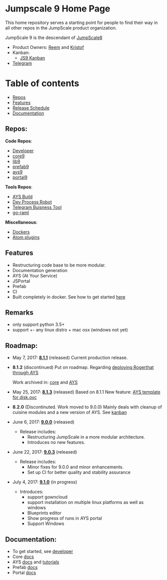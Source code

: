 # Jumpscale 9 Home Page

This home repository serves a starting point for people to find their way in all other repos in the JumpScale product organization.

JumpScale 9 is the descendant of [JumpScale8](JS8.md)

- Product Owners: [Reem](https://github.com/rkhamis) and [Kristof](https://github.com/despiegk)
- Kanban:
  - [JS9 Kanban](https://waffle.io/Jumpscale/home?source=Jumpscale%2Fays9,Jumpscale%2Fcore9,Jumpscale%2Fdeveloper,Jumpscale%2Flib9,Jumpscale%2Fportal9,Jumpscale%2Fprefab9)
- [Telegram](https://telegram.me/joinchat/Bb0WhAmxj5ZMhK2MZ7m2OQ)

# Table of contents
 - [Repos](#repos)
 - [Features](#features)
 - [Release Schedule](#roadmap)
 - [Documentation](#documentation)


## Repos:
**Code Repos**:
  - [Developer](https://github.com/Jumpscale/developer)
  - [core9](https://github.com/Jumpscale/core9)
  - [lib9](https://github.com/Jumpscale/lib9)
  - [prefab9](https://github.com/Jumpscale/prefab9)
  - [ays9](https://github.com/Jumpscale/ays9)
  - [portal9](https://github.com/Jumpscale/portal9)

**Tools Repos**:
- [AYS Build](https://github.com/Jumpscale/ays_build)
- [Dev Process Robot](https://github.com/Jumpscale/ays_gig_github_dev_process)
- [Telegram Buisness Tool](https://github.com/Jumpscale/telegram_biztool)
- [go-raml](https://github.com/Jumpscale/go-raml)

**Miscellaneous**:
- [Dockers](https://github.com/Jumpscale/dockers)
- [Atom plugins](https://github.com/Jumpscale/atom_plugins)


## Features
- Restructuring code base to be more modular.
- Documentation generation
- AYS (At Your Service)
- JSPortal
- Prefab
- CI
- Built completely in docker. See how to get started [here](https://github.com/Jumpscale/developer)

## Remarks
- only support python 3.5+
- support +- any linux distro + mac osx (windows not yet)

## Roadmap:
  - May 7, 2017: **[8.1.1](https://github.com/Jumpscale/jumpscale_core8/releases/tag/v8.1.1)** (released)
   Current production release.
   
 - **8.1.2** (discontinued)
   Put on roadmap.
   Regarding [deploying Rogerthat through AYS](https://github.com/Jumpscale/ays_jumpscale8/issues/163)
   
   Work archived in: [core](https://github.com/Jumpscale/jumpscale_core8/releases/tag/archive_8.1.2) and [AYS](https://github.com/Jumpscale/ays_jumpscale8/releases/tag/archive_8.1.2)
   
 - May 25, 2017: **[8.1.3](https://github.com/Jumpscale/jumpscale_core8/releases/tag/v8.1.3)** (released)
   Based on 8.1.1
   New feature: [AYS template for disk.ovc](https://github.com/Jumpscale/ays_jumpscale8/issues/231)
   
 - **8.2.0** (Discontinuted. Work moved to 9.0.0)
   Mainly deals with cleanup of cuisine modules and a new version of AYS.
   See [kanban](https://waffle.io/Jumpscale/home?milestone=8.2.0)

 * June 6, 2017: **[9.0.0](release_notes/9.0.0.md)** (released)
   - Release includes:
     - Restructuring JumpScale in a more modular architecture.
     - Introduces no new features.
  
 * June 22, 2017: **[9.0.3](release_notes/9.0.3.md)** (released)
   - Release includes:
     - Minor fixes for 9.0.0 and minor enhancements.
     - Set up CI for better quality and stability assurance
 
 * July 4, 2017: **[9.1.0](milestones/9.1.0.md)** (in progress)
    - Introduces:
       - support gowncloud
       - support installation on multiple linux platforms as well as windows
       - Blueprints editor
       - Show progress of runs in AYS portal
       - Support Windows


  
## Documentation:

- To get started, see [developer](https://github.com/Jumpscale/developer)
- Core [docs](https://github.com/Jumpscale/core9/tree/master/docs)
- AYS [docs](https://github.com/Jumpscale/ays9/tree/master/doc) and [tutorials](https://github.com/Jumpscale/ays9/tree/master/docs)
- Prefab [docs](https://github.com/Jumpscale/prefab9/tree/master/docs)
- Portal [docs](https://github.com/Jumpscale/portal9/tree/master/docs)
